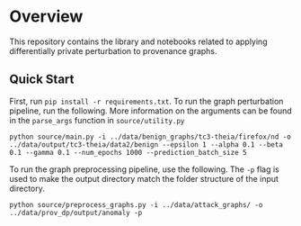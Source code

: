 # Overview
This repository contains the library and notebooks related to applying differentially private perturbation to 
provenance graphs.
## Quick Start
First, run `pip install -r requirements.txt`.
To run the graph perturbation pipeline, run the following. More information on the arguments can be found in the 
`parse_args` function in `source/utility.py`
```shell
python source/main.py -i ../data/benign_graphs/tc3-theia/firefox/nd -o ../data/output/tc3-theia/data2/benign --epsilon 1 --alpha 0.1 --beta 0.1 --gamma 0.1 --num_epochs 1000 --prediction_batch_size 5
```
To run the graph preprocessing pipeline, use the following.
The `-p` flag is used to make the output directory match the folder structure of the input directory.
```shell
python source/preprocess_graphs.py -i ../data/attack_graphs/ -o ../data/prov_dp/output/anomaly -p
```
